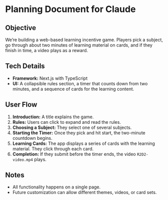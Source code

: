 # Planning Document for Claude

## Objective
We’re building a web-based learning incentive game. Players pick a subject, go through about two minutes of learning material on cards, and if they finish in time, a video plays as a reward.

## Tech Details
- **Framework:** Next.js with TypeScript  
- **UI:** A collapsible rules section, a timer that counts down from two minutes, and a sequence of cards for the learning content.

## User Flow
1. **Introduction:** A title explains the game.  
2. **Rules:** Users can click to expand and read the rules.  
3. **Choosing a Subject:** They select one of several subjects.  
4. **Starting the Timer:** Once they pick and hit start, the two-minute countdown begins.  
5. **Learning Cards:** The app displays a series of cards with the learning material. They click through each card.  
6. **Completion:** If they submit before the timer ends, the video `R2D2-video.mp4` plays.

## Notes
- All functionality happens on a single page.  
- Future customization can allow different themes, videos, or card sets.
